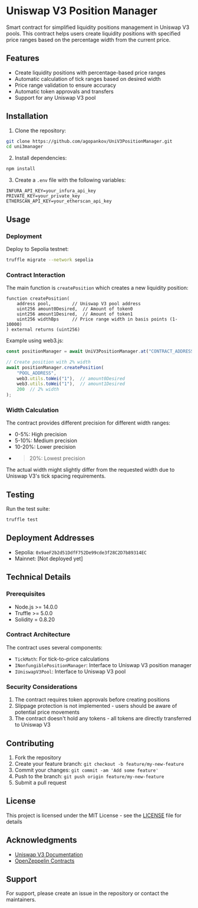 # Uniswap V3 Position Manager

Smart contract for simplified liquidity positions management in Uniswap V3 pools. This contract helps users create liquidity positions with specified price ranges based on the percentage width from the current price.

## Features

- Create liquidity positions with percentage-based price ranges
- Automatic calculation of tick ranges based on desired width
- Price range validation to ensure accuracy
- Automatic token approvals and transfers
- Support for any Uniswap V3 pool

## Installation

1. Clone the repository:
```bash
git clone https://github.com/agopankov/UniV3PositionManager.git
cd uni3manager
```

2. Install dependencies:
```bash
npm install
```

3. Create a `.env` file with the following variables:
```env
INFURA_API_KEY=your_infura_api_key
PRIVATE_KEY=your_private_key
ETHERSCAN_API_KEY=your_etherscan_api_key
```

## Usage

### Deployment

Deploy to Sepolia testnet:
```bash
truffle migrate --network sepolia
```

### Contract Interaction

The main function is `createPosition` which creates a new liquidity position:

```solidity
function createPosition(
    address pool,        // Uniswap V3 pool address
    uint256 amount0Desired,  // Amount of token0
    uint256 amount1Desired,  // Amount of token1
    uint256 widthBps     // Price range width in basis points (1-10000)
) external returns (uint256)
```

Example using web3.js:
```javascript
const positionManager = await UniV3PositionManager.at("CONTRACT_ADDRESS");

// Create position with 2% width
await positionManager.createPosition(
    "POOL_ADDRESS",
    web3.utils.toWei("1"),  // amount0Desired
    web3.utils.toWei("1"),  // amount1Desired
    200  // 2% width
);
```

### Width Calculation

The contract provides different precision for different width ranges:
- 0-5%: High precision
- 5-10%: Medium precision
- 10-20%: Lower precision
- >20%: Lowest precision

The actual width might slightly differ from the requested width due to Uniswap V3's tick spacing requirements.

## Testing

Run the test suite:
```bash
truffle test
```

## Deployment Addresses

- Sepolia: `0x9aeF2b2d51DdfF752De99cde3f28C2D7b89314EC`
- Mainnet: [Not deployed yet]

## Technical Details

### Prerequisites
- Node.js >= 14.0.0
- Truffle >= 5.0.0
- Solidity = 0.8.20

### Contract Architecture

The contract uses several components:
- `TickMath`: For tick-to-price calculations
- `INonfungiblePositionManager`: Interface to Uniswap V3 position manager
- `IUniswapV3Pool`: Interface to Uniswap V3 pool

### Security Considerations

1. The contract requires token approvals before creating positions
2. Slippage protection is not implemented - users should be aware of potential price movements
3. The contract doesn't hold any tokens - all tokens are directly transferred to Uniswap V3

## Contributing

1. Fork the repository
2. Create your feature branch: `git checkout -b feature/my-new-feature`
3. Commit your changes: `git commit -am 'Add some feature'`
4. Push to the branch: `git push origin feature/my-new-feature`
5. Submit a pull request

## License

This project is licensed under the MIT License - see the [LICENSE](LICENSE) file for details

## Acknowledgments

- [Uniswap V3 Documentation](https://docs.uniswap.org/protocol/introduction)
- [OpenZeppelin Contracts](https://github.com/OpenZeppelin/openzeppelin-contracts)

## Support

For support, please create an issue in the repository or contact the maintainers.